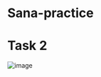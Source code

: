 # Sana-practice
# Task 2
![image](https://user-images.githubusercontent.com/128894647/229470443-7ff663ee-24ee-4c98-93e6-f6e4589af5bf.png)


